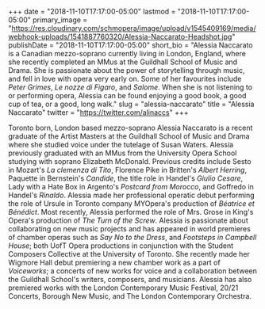+++
date = "2018-11-10T17:17:00-05:00"
lastmod = "2018-11-10T17:17:00-05:00"
primary_image = "https://res.cloudinary.com/schmopera/image/upload/v1545409169/media/webhook-uploads/1541887760320/Alessia-Naccarato-Headshot.jpg"
publishDate = "2018-11-10T17:17:00-05:00"
short_bio = "Alessia Naccarato is a Canadian mezzo-soprano currently living in London, England, where she recently completed an MMus at the Guildhall School of Music and Drama. She is passionate about the power of storytelling through music, and fell in love with opera very early on. Some of her favourites include *Peter Grimes*, *Le nozze di Figaro*, and *Salome*. When she is not listening to or performing opera, Alessia can be found enjoying a good book, a good cup of tea, or a good, long walk."
slug = "alessia-naccarato"
title = "Alessia Naccarato"
twitter = "https://twitter.com/alinaccs"
+++

Toronto born, London based mezzo-soprano Alessia Naccarato is a recent graduate of the Artist Masters at the Guildhall School of Music and Drama where she studied voice under the tutelage of Susan Waters. Alessia previously graduated with an MMus from the University Opera School studying with soprano Elizabeth McDonald. Previous credits include Sesto in Mozart's *La clemenza di Tito*, Florence Pike in Britten's *Albert Herring*, Paquette in Bernstein's *Candide*, the title role in Handel's *Giulio Cesare*, Lady with a Hate Box in Argento's *Postcard from Morocco*, and Goffredo in Handel's *Rinaldo*. Alessia made her professional operatic debut performing the role of Ursule in Toronto company MYOpera's production of *Béatrice et Bénédict*. Most recently, Alessia performed the role of Mrs. Grose in King's Opera's production of *The Turn of the Screw*. Alessia is passionate about collaborating on new music projects and has appeared in world premieres of chamber operas such as *Say No to the Dress*, and *Footsteps in Campbell House*; both UofT Opera productions in conjunction with the Student Composers Collective at the University of Toronto. She recently made her Wigmore Hall debut premiering a new chamber work as a part of *Voiceworks*; a concerts of new works for voice and a collaboration between the Guildhall School's writers, composers, and musicians. Alessia has also premiered works with the London Contemporary Music Festival, 20/21 Concerts, Borough New Music, and The London Contemporary Orchestra.
